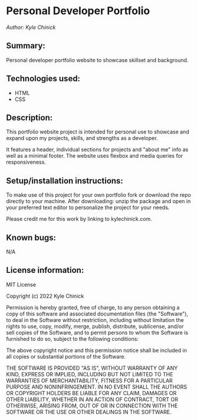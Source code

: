 # Personal Developer Portfolio

_Author: Kyle Chinick_

## Summary:

Personal developer portfolio website to showcase skillset and background.

## Technologies used:

- HTML
- CSS

## Description:

This portfolio website project is intended for personal use to showcase and expand upon my projects, skills, and strengths as a developer.

It features a header, individual sections for projects and "about me" info as well as a minimal footer. The website uses flexbox and media queries for responsiveness.

## Setup/installation instructions:

To make use of this project for your own portfolio fork or download the repo directly to your machine. After downloading: unzip the package and open in your preferred text editor to personalize the project for your needs.

Please credit me for this work by linking to kylechinick.com.

## Known bugs:

N/A

## License information:

MIT License

Copyright (c) 2022 Kyle Chinick

Permission is hereby granted, free of charge, to any person obtaining a copy
of this software and associated documentation files (the "Software"), to deal
in the Software without restriction, including without limitation the rights
to use, copy, modify, merge, publish, distribute, sublicense, and/or sell
copies of the Software, and to permit persons to whom the Software is
furnished to do so, subject to the following conditions:

The above copyright notice and this permission notice shall be included in all
copies or substantial portions of the Software.

THE SOFTWARE IS PROVIDED "AS IS", WITHOUT WARRANTY OF ANY KIND, EXPRESS OR
IMPLIED, INCLUDING BUT NOT LIMITED TO THE WARRANTIES OF MERCHANTABILITY,
FITNESS FOR A PARTICULAR PURPOSE AND NONINFRINGEMENT. IN NO EVENT SHALL THE
AUTHORS OR COPYRIGHT HOLDERS BE LIABLE FOR ANY CLAIM, DAMAGES OR OTHER
LIABILITY, WHETHER IN AN ACTION OF CONTRACT, TORT OR OTHERWISE, ARISING FROM,
OUT OF OR IN CONNECTION WITH THE SOFTWARE OR THE USE OR OTHER DEALINGS IN THE
SOFTWARE.
